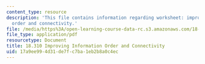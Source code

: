 ```yaml
---
content_type: resource
description: 'This file contains information regarding worksheet: improving information
  order and connectivity.'
file: /media/https%3A/open-learning-course-data-rc.s3.amazonaws.com/18-310-principles-of-discrete-applied-mathematics-fall-2013/17a9ee994d31de7fc7ba1eb2b8a0c4ec_MIT18_310F13_Worksheet2.pdf
file_type: application/pdf
resourcetype: Document
title: 18.310 Improving Information Order and Connectivity
uid: 17a9ee99-4d31-de7f-c7ba-1eb2b8a0c4ec
---
```

